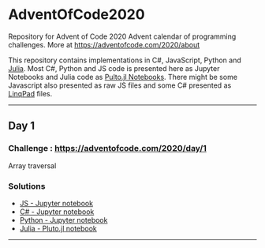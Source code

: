 # AdventOfCode2020
Repository for Advent of Code 2020 Advent calendar of programming challenges. More at https://adventofcode.com/2020/about

This repository contains implementations in C#, JavaScript, Python and [Julia](https://julialang.org/). Most C#, Python and JS code is presented here as Jupyter Notebooks and Julia code as [Pulto.jl Notebooks](https://github.com/fonsp/Pluto.jl).
There might be some Javascript also presented as raw JS files and some C# presented as [LinqPad](https://www.linqpad.net/) files.

_______________

## Day 1
### Challenge : https://adventofcode.com/2020/day/1 
Array traversal
### Solutions
- [JS - Jupyter notebook](./Day1/js-01.ipynb)
- [C# - Jupyter notebook](./Day1/cs-01.ipynb)
- [Python - Jupyter notebook](./Day1/py-01.ipynb)
- [Julia - Pluto.jl notebook](./Day1/jl-01.jl)

_______________